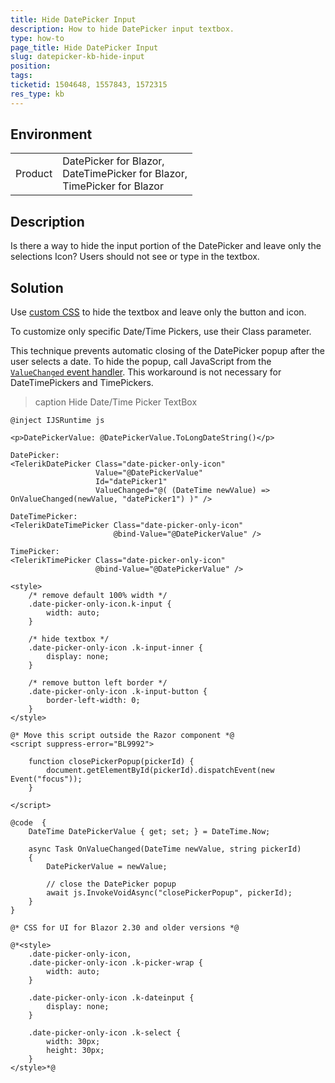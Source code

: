 ```yaml
---
title: Hide DatePicker Input
description: How to hide DatePicker input textbox.
type: how-to
page_title: Hide DatePicker Input
slug: datepicker-kb-hide-input
position: 
tags: 
ticketid: 1504648, 1557843, 1572315
res_type: kb
---
```


## Environment

<table>
    <tbody>
        <tr>
            <td>Product</td>
            <td>
                DatePicker for Blazor, <br />
                DateTimePicker for Blazor, <br />
                TimePicker for Blazor
            </td>
        </tr>
    </tbody>
</table>


## Description

Is there a way to hide the input portion of the DatePicker and leave only the selections Icon? Users should not see or type in the textbox.


## Solution

Use [custom CSS](slug://themes-override) to hide the textbox and leave only the button and icon.

To customize only specific Date/Time Pickers, use their Class parameter.

This technique prevents automatic closing of the DatePicker popup after the user selects a date. To hide the popup, call JavaScript from the [`ValueChanged` event handler](slug://components/datepicker/events#valuechanged). This workaround is not necessary for DateTimePickers and TimePickers.

>caption Hide Date/Time Picker TextBox

````RAZOR
@inject IJSRuntime js

<p>DatePickerValue: @DatePickerValue.ToLongDateString()</p>

DatePicker:
<TelerikDatePicker Class="date-picker-only-icon"
                   Value="@DatePickerValue"
                   Id="datePicker1"
                   ValueChanged="@( (DateTime newValue) => OnValueChanged(newValue, "datePicker1") )" />

DateTimePicker:
<TelerikDateTimePicker Class="date-picker-only-icon"
                       @bind-Value="@DatePickerValue" />

TimePicker:
<TelerikTimePicker Class="date-picker-only-icon"
                   @bind-Value="@DatePickerValue" />

<style>
    /* remove default 100% width */
    .date-picker-only-icon.k-input {
        width: auto;
    }

    /* hide textbox */
    .date-picker-only-icon .k-input-inner {
        display: none;
    }

    /* remove button left border */
    .date-picker-only-icon .k-input-button {
        border-left-width: 0;
    }
</style>

@* Move this script outside the Razor component *@
<script suppress-error="BL9992">

    function closePickerPopup(pickerId) {
        document.getElementById(pickerId).dispatchEvent(new Event("focus"));
    }

</script>

@code  {
    DateTime DatePickerValue { get; set; } = DateTime.Now;

    async Task OnValueChanged(DateTime newValue, string pickerId)
    {
        DatePickerValue = newValue;

        // close the DatePicker popup
        await js.InvokeVoidAsync("closePickerPopup", pickerId);
    }
}

@* CSS for UI for Blazor 2.30 and older versions *@

@*<style>
    .date-picker-only-icon,
    .date-picker-only-icon .k-picker-wrap {
        width: auto;
    }

    .date-picker-only-icon .k-dateinput {
        display: none;
    }

    .date-picker-only-icon .k-select {
        width: 30px;
        height: 30px;
    }
</style>*@
````
